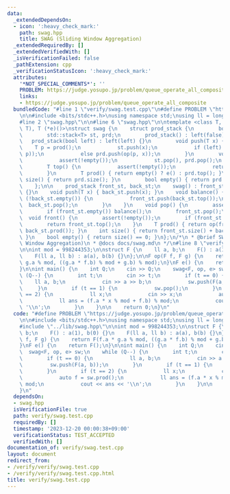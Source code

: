```yaml
---
data:
  _extendedDependsOn:
  - icon: ':heavy_check_mark:'
    path: swag.hpp
    title: SWAG (Sliding Window Aggregation)
  _extendedRequiredBy: []
  _extendedVerifiedWith: []
  _isVerificationFailed: false
  _pathExtension: cpp
  _verificationStatusIcon: ':heavy_check_mark:'
  attributes:
    '*NOT_SPECIAL_COMMENTS*': ''
    PROBLEM: https://judge.yosupo.jp/problem/queue_operate_all_composite
    links:
    - https://judge.yosupo.jp/problem/queue_operate_all_composite
  bundledCode: "#line 1 \"verify/swag.test.cpp\"\n#define PROBLEM \"https://judge.yosupo.jp/problem/queue_operate_all_composite\"\
    \n\n#include <bits/stdc++.h>\nusing namespace std;\nusing ll = long long;\n\n\
    #line 2 \"swag.hpp\"\n\n#line 6 \"swag.hpp\"\n\ntemplate <class T, T (*op)(T,\
    \ T), T (*e)()>\nstruct swag {\n    struct prod_stack {\n        bool left;\n\
    \        std::stack<T> st, prd;\n        prod_stack() : left(false) {}\n     \
    \   prod_stack(bool left) : left(left) {}\n        void push(T x) {\n        \
    \    T p = prod();\n            st.push(x);\n            if (left) prd.push(op(x,\
    \ p));\n            else prd.push(op(p, x));\n        }\n        void pop() {\n\
    \            assert(!empty());\n            st.pop(), prd.pop();\n        }\n\
    \        T top() {\n            assert(!empty());\n            return st.top();\n\
    \        }\n        T prod() { return empty() ? e() : prd.top(); }\n        int\
    \ size() { return prd.size(); }\n        bool empty() { return prd.empty(); }\n\
    \    };\n\n    prod_stack front_st, back_st;\n    swag() : front_st(true), back_st(false)\
    \ {}\n    void push(T x) { back_st.push(x); }\n    void balance() {\n        while\
    \ (!back_st.empty()) {\n            front_st.push(back_st.top());\n          \
    \  back_st.pop();\n        }\n    }\n    void pop() {\n        assert(!empty());\n\
    \        if (front_st.empty()) balance();\n        front_st.pop();\n    }\n  \
    \  void front() {\n        assert(!empty());\n        if (front_st.empty()) balance();\n\
    \        return front_st.top();\n    }\n    T prod() { return op(front_st.prod(),\
    \ back_st.prod()); }\n    int size() { return front_st.size() + back_st.size();\
    \ }\n    bool empty() { return size() == 0; }\n};\n/*\n * @brief SWAG (Sliding\
    \ Window Aggregation)\n * @docs docs/swag.md\n */\n#line 8 \"verify/swag.test.cpp\"\
    \n\nint mod = 998244353;\n\nstruct F {\n    ll a, b;\n    F() : a(1), b(0) {}\n\
    \    F(ll a, ll b) : a(a), b(b) {}\n};\n\nF op(F f, F g) {\n    return F(f.a *\
    \ g.a % mod, ((g.a * f.b) % mod + g.b) % mod);\n}\nF e() {\n    return F();\n\
    }\n\nint main() {\n    int Q;\n    cin >> Q;\n    swag<F, op, e> sw;\n    while\
    \ (Q--) {\n        int t;\n        cin >> t;\n        if (t == 0) {\n        \
    \    ll a, b;\n            cin >> a >> b;\n            sw.push(F(a, b));\n   \
    \     }\n        if (t == 1) {\n            sw.pop();\n        }\n        if (t\
    \ == 2) {\n            ll x;\n            cin >> x;\n            auto f = sw.prod();\n\
    \            ll ans = (f.a * x % mod + f.b) % mod;\n            cout << ans <<\
    \ '\\n';\n        }\n    }\n\n    return 0;\n}\n"
  code: "#define PROBLEM \"https://judge.yosupo.jp/problem/queue_operate_all_composite\"\
    \n\n#include <bits/stdc++.h>\nusing namespace std;\nusing ll = long long;\n\n\
    #include \"../lib/swag.hpp\"\n\nint mod = 998244353;\n\nstruct F {\n    ll a,\
    \ b;\n    F() : a(1), b(0) {}\n    F(ll a, ll b) : a(a), b(b) {}\n};\n\nF op(F\
    \ f, F g) {\n    return F(f.a * g.a % mod, ((g.a * f.b) % mod + g.b) % mod);\n\
    }\nF e() {\n    return F();\n}\n\nint main() {\n    int Q;\n    cin >> Q;\n  \
    \  swag<F, op, e> sw;\n    while (Q--) {\n        int t;\n        cin >> t;\n\
    \        if (t == 0) {\n            ll a, b;\n            cin >> a >> b;\n   \
    \         sw.push(F(a, b));\n        }\n        if (t == 1) {\n            sw.pop();\n\
    \        }\n        if (t == 2) {\n            ll x;\n            cin >> x;\n\
    \            auto f = sw.prod();\n            ll ans = (f.a * x % mod + f.b) %\
    \ mod;\n            cout << ans << '\\n';\n        }\n    }\n\n    return 0;\n\
    }\n"
  dependsOn:
  - swag.hpp
  isVerificationFile: true
  path: verify/swag.test.cpp
  requiredBy: []
  timestamp: '2023-12-20 00:00:38+09:00'
  verificationStatus: TEST_ACCEPTED
  verifiedWith: []
documentation_of: verify/swag.test.cpp
layout: document
redirect_from:
- /verify/verify/swag.test.cpp
- /verify/verify/swag.test.cpp.html
title: verify/swag.test.cpp
---
```

